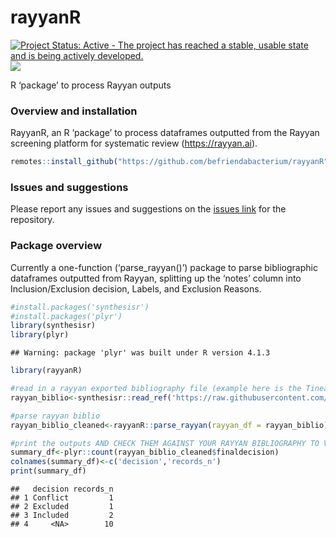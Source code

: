
# rayyanR

[![Project Status: Active - The project has reached a stable, usable
state and is being actively
developed.](https://www.repostatus.org/badges/latest/active.svg)](https://www.repostatus.org/#active)
[![](https://img.shields.io/github/last-commit/befriendabacterium/rayyanR.svg)](https://github.com/befriendabacterium/rayyanR/commits/main)

R ‘package’ to process Rayyan outputs

### Overview and installation

RayyanR, an R ‘package’ to process dataframes outputted from the Rayyan
screening platform for systematic review (<https://rayyan.ai>).

``` r
remotes::install_github("https://github.com/befriendabacterium/rayyanR")
```

### Issues and suggestions

Please report any issues and suggestions on the [issues
link](https://github.com/befriendabacterium/rayyanR/issues) for the
repository.

### Package overview

Currently a one-function (‘parse_rayyan()’) package to parse
bibliographic dataframes outputted from Rayyan, splitting up the ‘notes’
column into Inclusion/Exclusion decision, Labels, and Exclusion Reasons.

``` r
#install.packages('synthesisr')
#install.packages('plyr')
library(synthesisr)
library(plyr)
```

    ## Warning: package 'plyr' was built under R version 4.1.3

``` r
library(rayyanR)

#read in a rayyan exported bibliography file (example here is the Tinea Update one from Rayyan)
rayyan_biblio<-synthesisr::read_ref('https://raw.githubusercontent.com/befriendabacterium/rayyanR/main/example_inputs/tinea_update.ris')

#parse rayyan biblio
rayyan_biblio_cleaned<-rayyanR::parse_rayyan(rayyan_df = rayyan_biblio)

#print the outputs AND CHECK THEM AGAINST YOUR RAYYAN BIBLIOGRAPHY TO VALIDATE. The total number of records should remain the same and Inclusions and exclusions should equate straightforwardly. However, Maybes here (unlike in Rayyan) are only Maybes by if all reviewers marked them as so, and Conflicts include Maybe-Inclusion/Exclusion type conflicts (in Rayyan a 'conflict' is only an Inclusion-Exclusion type conflict).
summary_df<-plyr::count(rayyan_biblio_cleaned$finaldecision)
colnames(summary_df)<-c('decision','records_n')
print(summary_df)
```

    ##   decision records_n
    ## 1 Conflict         1
    ## 2 Excluded         1
    ## 3 Included         2
    ## 4     <NA>        10
